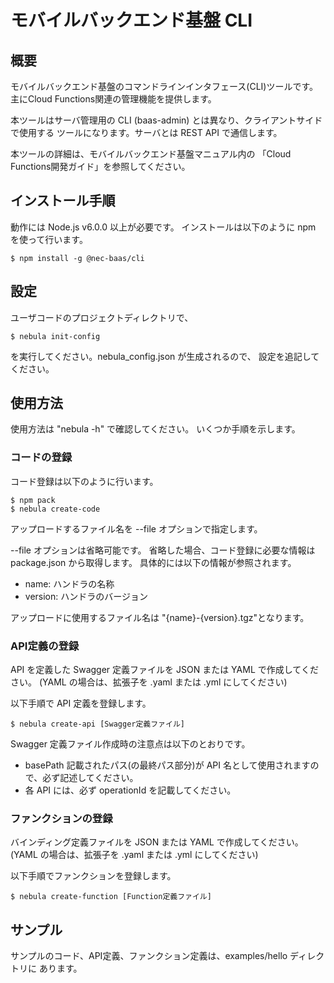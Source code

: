 モバイルバックエンド基盤 CLI
============================

概要
----

モバイルバックエンド基盤のコマンドラインインタフェース(CLI)ツールです。
主にCloud Functions関連の管理機能を提供します。

本ツールはサーバ管理用の CLI (baas-admin) とは異なり、クライアントサイドで使用する
ツールになります。サーバとは REST API で通信します。

本ツールの詳細は、モバイルバックエンド基盤マニュアル内の
「Cloud Functions開発ガイド」を参照してください。

インストール手順
----------------

動作には Node.js v6.0.0 以上が必要です。
インストールは以下のように npm を使って行います。

    $ npm install -g @nec-baas/cli

設定
----

ユーザコードのプロジェクトディレクトリで、
 
    $ nebula init-config

を実行してください。nebula_config.json が生成されるので、
設定を追記してください。

使用方法
--------

使用方法は "nebula -h" で確認してください。
いくつか手順を示します。

### コードの登録

コード登録は以下のように行います。

    $ npm pack
    $ nebula create-code

アップロードするファイル名を --file オプションで指定します。

--file オプションは省略可能です。
省略した場合、コード登録に必要な情報は package.json から取得します。
具体的には以下の情報が参照されます。

* name: ハンドラの名称
* version: ハンドラのバージョン

アップロードに使用するファイル名は "{name}-{version}.tgz"となります。

### API定義の登録

API を定義した Swagger 定義ファイルを JSON または YAML で作成してください。
(YAML の場合は、拡張子を .yaml または .yml にしてください)

以下手順で API 定義を登録します。

    $ nebula create-api [Swagger定義ファイル]

Swagger 定義ファイル作成時の注意点は以下のとおりです。

* basePath 記載されたパス(の最終パス部分)が API 名として使用されますので、必ず記述してください。
* 各 API には、必ず operationId を記載してください。

### ファンクションの登録

バインディング定義ファイルを JSON または YAML で作成してください。
(YAML の場合は、拡張子を .yaml または .yml にしてください)

以下手順でファンクションを登録します。

    $ nebula create-function [Function定義ファイル] 

サンプル
--------

サンプルのコード、API定義、ファンクション定義は、examples/hello ディレクトリに
あります。

